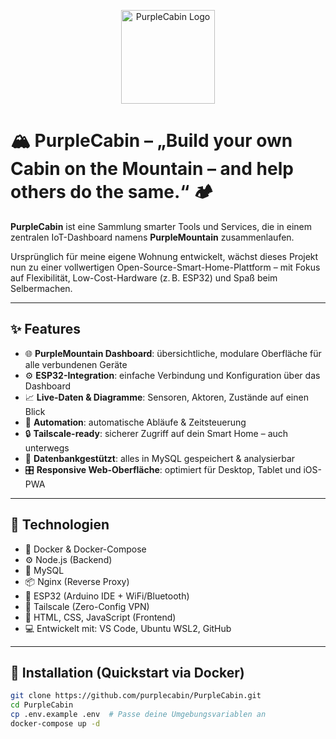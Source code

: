<p align="center">
  <img src="./docs/icon-512.png" alt="PurpleCabin Logo" width="150" />
</p>

# 🏔️ PurpleCabin – „Build your own Cabin on the Mountain – and help others do the same.“ 🏕️

**PurpleCabin** ist eine Sammlung smarter Tools und Services, die in einem zentralen IoT-Dashboard namens **PurpleMountain** zusammenlaufen.

Ursprünglich für meine eigene Wohnung entwickelt, wächst dieses Projekt nun zu einer vollwertigen Open-Source-Smart-Home-Plattform – mit Fokus auf Flexibilität, Low-Cost-Hardware (z. B. ESP32) und Spaß beim Selbermachen.

---

## ✨ Features

- 🌐 **PurpleMountain Dashboard**: übersichtliche, modulare Oberfläche für alle verbundenen Geräte
- ⚙️ **ESP32-Integration**: einfache Verbindung und Konfiguration über das Dashboard
- 📈 **Live-Daten & Diagramme**: Sensoren, Aktoren, Zustände auf einen Blick
- 🧠 **Automation**: automatische Abläufe & Zeitsteuerung
- 🔒 **Tailscale-ready**: sicherer Zugriff auf dein Smart Home – auch unterwegs
- 💾 **Datenbankgestützt**: alles in MySQL gespeichert & analysierbar
- 🎛️ **Responsive Web-Oberfläche**: optimiert für Desktop, Tablet und iOS-PWA

---

## 🧰 Technologien

- 🐳 Docker & Docker-Compose
- ⚙️ Node.js (Backend)
- 🐬 MySQL
- 📦 Nginx (Reverse Proxy)
- 🧠 ESP32 (Arduino IDE + WiFi/Bluetooth)
- 🧭 Tailscale (Zero-Config VPN)
- 🎨 HTML, CSS, JavaScript (Frontend)
- 💻 Entwickelt mit: VS Code, Ubuntu WSL2, GitHub

---

## 🚀 Installation (Quickstart via Docker)

```bash
git clone https://github.com/purplecabin/PurpleCabin.git
cd PurpleCabin
cp .env.example .env  # Passe deine Umgebungsvariablen an
docker-compose up -d
